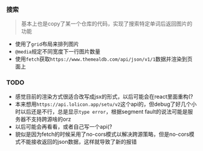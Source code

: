 ### 搜索
> 基本上也是copy了某一个仓库的代码，实现了搜索特定单词后返回图片的功能
- 使用了`grid`布局来排列图片
- `@media`规定不同宽度下一行图片数量
- 使用`fetch`获取`https://www.themealdb.com/api/json/v1/1`数据并渲染到页面上
### TODO
- 感觉目前的渲染方式很适合改写成jsx的形式，以后可能会在react里面重构(?
- 本来想用`https://api.lolicon.app/setu/v2`这个api的，但debug了好几个小时以后还是不行，总是显示`type error`，根据segment fault的说法可能是服务器不支持跨源啥的orz
- 以后可能会再看看，或者自己写一个api(?
- 貌似是因为fetch的时候采用了no-cors模式以解决跨源策略，但是no-cors模式不能接收返回的json数据，这样就导致了新的报错
